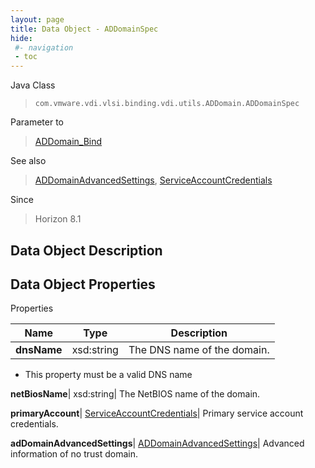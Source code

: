 ```yaml
---
layout: page
title: Data Object - ADDomainSpec
hide:
 #- navigation
 - toc
---
```






Java Class  
> `com.vmware.vdi.vlsi.binding.vdi.utils.ADDomain.ADDomainSpec`

Parameter to  
> [ADDomain_Bind](vdi.utils.ADDomain.md#bind)

See also  
> [ADDomainAdvancedSettings](vdi.utils.ADDomain.ADDomainAdvancedSettings.md), [ServiceAccountCredentials](vdi.utils.ADDomain.ServiceAccountCredentials.md)

Since  
> Horizon 8.1


## Data Object Description 

## Data Object Properties

Properties

Name |  Type |  Description   
---|---|---  
**dnsName**|  xsd:string|  The DNS name of the domain.   


  * This property must be a valid DNS name 

  
**netBiosName**|  xsd:string|  The NetBIOS name of the domain.   
  
**primaryAccount**| [ServiceAccountCredentials](vdi.utils.ADDomain.ServiceAccountCredentials.md)|  Primary service account credentials.   
  
**adDomainAdvancedSettings**| [ADDomainAdvancedSettings](vdi.utils.ADDomain.ADDomainAdvancedSettings.md)|  Advanced information of no trust domain.   
  
  
  

  
  
